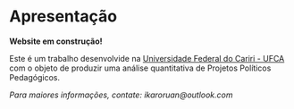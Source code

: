 # Apresentação

**Website em construção!**

Este é um trabalho desenvolvide na [Universidade Federal do Cariri - UFCA](http://www.ufca.edu.br) com o objeto de produzir uma análise quantitativa de Projetos Políticos Pedagógicos.

_Para maiores informações, contate: ikaroruan@outlook.com_
